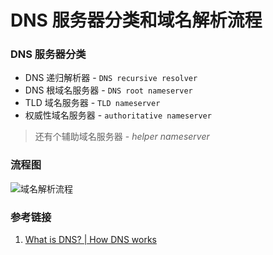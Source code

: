 # DNS 服务器分类和域名解析流程

### DNS 服务器分类

- DNS 递归解析器 - `DNS recursive resolver`
- DNS 根域名服务器 - `DNS root nameserver`
- TLD 域名服务器 - `TLD nameserver`
- 权威性域名服务器 - `authoritative nameserver`

> 还有个辅助域名服务器 - *helper nameserver*

### 流程图

![域名解析流程](https://cdn.jsdelivr.net/gh/mopig/oss@master/uPic/202109/e0QEMt.jpg)

### 参考链接

1. [What is DNS? | How DNS works](https://www.cloudflare.com/learning/dns/glossary/dns-root-server/)